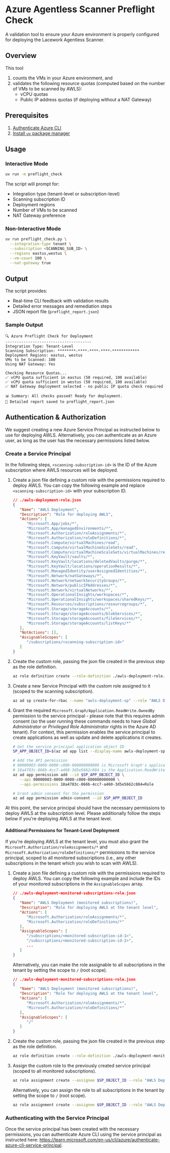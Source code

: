 # Azure Agentless Scanner Preflight Check

A validation tool to ensure your Azure environment is properly configured for deploying the Lacework Agentless Scanner.

## Overview

This tool
1. counts the VMs in your Azure environment, and 
2. validates the following resource quotas (computed based on the number of VMs to be scanned by AWLS):
   - vCPU quotas
   - Public IP address quotas (if deploying without a NAT Gateway)

## Prerequisites
1. [Authenticate Azure CLI](#authentication--authorization)
1. [Install `uv` package manager](https://docs.astral.sh/uv/getting-started/installation/)

## Usage

### Interactive Mode

```bash
uv run -m preflight_check
```

The script will prompt for:
- Integration type (tenant-level or subscription-level)
- Scanning subscription ID
- Deployment regions
- Number of VMs to be scanned
- NAT Gateway preference

### Non-Interactive Mode

```bash
uv run preflight_check.py \
  --integration-type tenant \
  --subscription <SCANNING_SUB_ID> \
  --regions eastus,westus \
  --vm-count 100 \
  --nat-gateway true
```

## Output

The script provides:
- Real-time CLI feedback with validation results
- Detailed error messages and remediation steps
- JSON report file (`preflight_report.json`)

### Sample Output

```
🔍 Azure Preflight Check for Deployment
--------------------------------------
Integration Type: Tenant-Level
Scanning Subscription: ********-****-****-****-************
Deployment Regions: eastus, westus
VMs to be Scanned: 100
Using NAT Gateway: Yes

Checking Resource Quotas...
✅ vCPU quota sufficient in eastus (50 required, 100 available)
✅ vCPU quota sufficient in westus (50 required, 100 available)
✅ NAT Gateway deployment selected - no public IP quota check required

📊 Summary: All checks passed! Ready for deployment.
💾 Detailed report saved to preflight_report.json
```

## Authentication & Authorization

We suggest creating a new Azure Service Principal as instructed below to use for deploying AWLS. Alternatively, you can authenticate as an Azure user, as long as the user has the necessary permissions listed below.

### Create a Service Principal
In the following steps, `<scanning-subscription-id>` is the ID of the Azure subscription where AWLS resources will be deployed.

1. Create a json file defining a custom role with the permissions required to deploy AWLS. You can copy the following example and replace `<scanning-subscription-id>` with your subscription ID.
   ```json
   // ./awls-deployment-role.json
   {
      "Name": "AWLS Deployment",
      "Description": "Role for deploying AWLS",
      "Actions": [
         "Microsoft.App/jobs/*",
         "Microsoft.App/managedEnvironments/*",
         "Microsoft.Authorization/roleAssignments/*",
         "Microsoft.Authorization/roleDefinitions/*",
         "Microsoft.Compute/virtualMachines/read",
         "Microsoft.Compute/virtualMachineScaleSets/read",
         "Microsoft.Compute/virtualMachineScaleSets/virtualMachines/read",
         "Microsoft.KeyVault/vaults/*",
         "Microsoft.KeyVault/locations/deletedVaults/purge/*",
         "Microsoft.KeyVault/locations/operationResults/*",
         "Microsoft.ManagedIdentity/userAssignedIdentities/*",
         "Microsoft.Network/natGateways/*",
         "Microsoft.Network/networkSecurityGroups/*",
         "Microsoft.Network/publicIPAddresses/*",
         "Microsoft.Network/virtualNetworks/*",
         "Microsoft.OperationalInsights/workspaces/*",
         "Microsoft.OperationalInsights/workspaces/sharedKeys/*",
         "Microsoft.Resources/subscriptions/resourcegroups/*",
         "Microsoft.Storage/storageAccounts/*",
         "Microsoft.Storage/storageAccounts/blobServices/*",
         "Microsoft.Storage/storageAccounts/fileServices/*",
         "Microsoft.Storage/storageAccounts/listKeys/*"
      ],
      "NotActions": [],
      "AssignableScopes": [
         "/subscriptions/<scanning-subscription-id>"
      ]
   }
   ```

2. Create the custom role, passing the json file created in the previous step as the role definition.
   ```bash
   az role definition create --role-definition ./awls-deployment-role.json
   ```

3. Create a new Service Principal with the custom role assigned to it (scoped to the scanning subscription).
   ```bash
   az ad sp create-for-rbac --name "awls-deployment-sp" --role "AWLS Deployment" --scopes /subscriptions/<scanning-subscription-id>
   ```

4. Grant the required `Microsoft.Graph/Application.ReadWrite.OwnedBy` permission to the service principal - please note that this requires admin consent (so the user running these commands needs to have _Global Administrator_ or _Privileged Role Administrator_ rights in the Azure AD tenant). For context, this permission enables the service principal to create applications as well as update and delete applications it creates.
   ```bash
   # Get the service principal application object ID
   SP_APP_OBJECT_ID=$(az ad app list --display-name awls-deployment-sp --query '[0].id' -o tsv)

   # Add the API permission
   # 00000003-0000-0000-c000-000000000000 is Microsoft Graph's application ID
   # 18a4783c-866b-4cc7-a460-3d5e5662c884 is the Application.ReadWrite.OwnedBy permission ID
   az ad app permission add --id $SP_APP_OBJECT_ID \
      --api 00000003-0000-0000-c000-000000000000 \
      --api-permissions 18a4783c-866b-4cc7-a460-3d5e5662c884=Role

   # Grant admin consent for the permission
   az ad app permission admin-consent --id $SP_APP_OBJECT_ID
   ```

At this point, the service principal should have the necessary permissions to deploy AWLS at the subscription level. Please additionally follow the steps below if you're deploying AWLS at the tenant level.

#### Additional Permissions for Tenant-Level Deployment
If you're deploying AWLS at the tenant level, you must also grant the `Microsoft.Authorization/roleAssignments/*` and `Microsoft.Authorization/roleDefinitions/*` permissions to the service principal, scoped to all monitored subscriptions (i.e., any other subscriptions in the tenant which you wish to scan with AWLS).
1. Create a json file defining a custom role with the permissions required to deploy AWLS. You can copy the following example and include the IDs of your monitored subscriptions in the `AssignableScopes` array.
   ```json
   // ./awls-deployment-monitored-subscriptions-role.json
   {
      "Name": "AWLS Deployment (monitored subscriptions)",
      "Description": "Role for deploying AWLS at the tenant level",
      "Actions": [
         "Microsoft.Authorization/roleAssignments/*",
         "Microsoft.Authorization/roleDefinitions/*"
      ],
      "AssignableScopes": [
         "/subscriptions/<monitored-subscription-id-1>",
         "/subscriptions/<monitored-subscription-id-2>",
         ...
      ]
   }
   ```
   Alternatively, you can make the role assignable to all subscriptions in the tenant by setting the scope to `/` (root scope).
   ```json
   // ./awls-deployment-monitored-subscriptions-role.json
   {
      "Name": "AWLS Deployment (monitored subscriptions)",
      "Description": "Role for deploying AWLS at the tenant level",
      "Actions": [
         "Microsoft.Authorization/roleAssignments/*",
         "Microsoft.Authorization/roleDefinitions/*"
      ],
      "AssignableScopes": [
         "/"
      ]
   }  
   ```

2. Create the custom role, passing the json file created in the previous step as the role definition.
   ```bash
   az role definition create --role-definition ./awls-deployment-monitored-subscriptions-role.json
   ```

3. Assign the custom role to the previously created service principal (scoped to all monitored subscriptions).
   ```bash
   az role assignment create --assignee $SP_OBJECT_ID --role "AWLS Deployment (monitored subscriptions)" --scope /subscriptions/<monitored-subscription-id-1> /subscriptions/<monitored-subscription-id-2> ...
   ```
   Alternatively, you can assign the role to all subscriptions in the tenant by setting the scope to `/` (root scope).
   ```bash
   az role assignment create --assignee $SP_OBJECT_ID --role "AWLS Deployment (monitored subscriptions)" --scope /
   ```

### Authenticating with the Service Principal

Once the service principal has been created with the necessary permissions, you can authenticate Azure CLI using the service principal as instructed here: https://learn.microsoft.com/en-us/cli/azure/authenticate-azure-cli-service-principal.
